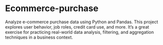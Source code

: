 # Ecommerce-purchase
Analyze e-commerce purchase data using Python and Pandas. This project explores user behavior, job roles, credit card use, and more. It’s a great exercise for practicing real-world data analysis, filtering, and aggregation techniques in a business context.
